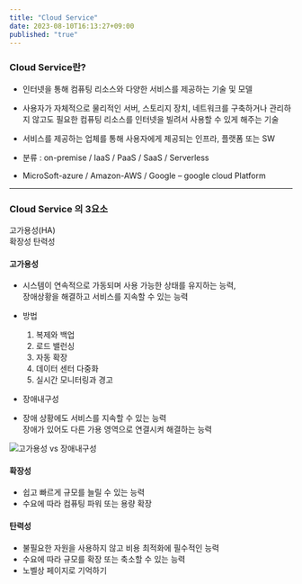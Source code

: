 ```yaml
---
title: "Cloud Service"
date: 2023-08-10T16:13:27+09:00
published: "true"
---
```


### Cloud Service란?
* 인터넷을 통해 컴퓨팅 리소스와 다양한 서비스를 제공하는 기술 및 모델  
* 사용자가 자체적으로 물리적인 서버, 스토리지 장치, 네트워크를 구축하거나 관리하지 않고도 필요한 컴퓨팅 리소스를 인터넷을 빌려서 사용할 수 있게 해주는 기술  
* 서비스를 제공하는 업체를 통해 사용자에게 제공되는 인프라, 플랫폼 또는 SW

* 분류 : on-premise / IaaS / PaaS / SaaS / Serverless
* MicroSoft-azure / Amazon-AWS / Google – google cloud Platform

---

### Cloud Service 의 3요소
고가용성(HA)  
확장성 
탄력성 

#### 고가용성

* 시스템이 연속적으로 가동되며 사용 가능한 상태를 유지하는 능력,  
  장애상황을 해결하고 서비스를 지속할 수 있는 능력
* 방법
   1. 복제와 백업
   2. 로드 밸런싱
   3. 자동 확장
   4.  데이터 센터 다중화
   5. 실시간 모니터링과 경고

* 장애내구성
* 장애 상황에도 서비스를 지속할 수 있는 능력  
  장애가 있어도 다른 가용 영역으로 연결시켜 해결하는 능력

![고가용성 vs 장애내구성](/posting/3factor.jpg)


#### 확장성
* 쉽고 빠르게 규모를 늘릴 수 있는 능력
* 수요에 따라 컴퓨팅 파워 또는 용량 확장


#### 탄력성
* 불필요한 자원을 사용하지 않고 비용 최적화에 필수적인 능력
* 수요에 따라 규모를 확장 또는 축소할 수 있는 능력
* 노벨상 페이지로 기억하기


